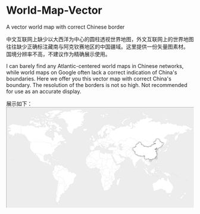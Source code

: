 # World-Map-Vector
A vector world map with correct Chinese border

中文互联网上缺少以大西洋为中心的圆柱透视世界地图，外文互联网上的世界地图往往缺少正确标注藏南与阿克钦赛地区的中国疆域。这里提供一份矢量图素材。
国境分辨率不高，不建议作为精确展示使用。

I can barely find any Atlantic-centered world maps in Chinese networks, while world maps on Google often lack a correct indication of China's boundaries. Here we offer you this vector map with correct China's boundary.
The resolution of the borders is not so high. Not recommended for use as an accurate display.

展示如下：
![image](https://github.com/Naclist/World-Map-Vector/blob/main/Example1.png)

